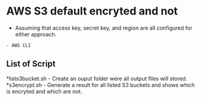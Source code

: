 # AWS S3 default encryted and not 

- Assuming that access key, secret key, and region are all configured for either approach.
 
```
- AWS CLI 

```
## List of Script

*lists3bucket.sh - Create an ouput folder were all output files will stored.
*s3encrypt.sh - Generate a result for all listed S3 buckets and shows which is encryted and which are not. 

